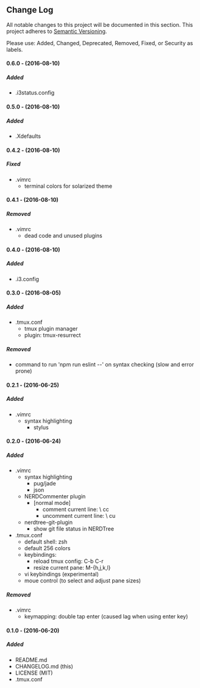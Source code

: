 ## Change Log

All notable changes to this project will be documented in this section. This
project adheres to [Semantic Versioning](http://semver.org/).

Please use: Added, Changed, Deprecated, Removed, Fixed, or Security as labels.
<br>

#### 0.6.0 - (2016-08-10)
##### Added
* .i3status.config

#### 0.5.0 - (2016-08-10)
##### Added
* .Xdefaults

#### 0.4.2 - (2016-08-10)
##### Fixed
* .vimrc
  * terminal colors for solarized theme

#### 0.4.1 - (2016-08-10)
##### Removed
* .vimrc
  * dead code and unused plugins

#### 0.4.0 - (2016-08-10)
##### Added
* .i3.config

#### 0.3.0 - (2016-08-05)
##### Added
* .tmux.conf
  * tmux plugin manager
  * plugin: tmux-resurrect

##### Removed
* command to run 'npm run eslint --' on syntax checking (slow and error prone) 

#### 0.2.1 - (2016-06-25)
##### Added
* .vimrc
  * syntax highlighting
    * stylus

#### 0.2.0 - (2016-06-24)
##### Added
* .vimrc
  * syntax highlighting
    * pug/jade
    * json
  * NERDCommenter plugin
    * [normal mode]
      * comment current line: \ cc
      * uncomment current line: \ cu
  * nerdtree-git-plugin
    * show git file status in NERDTree
* .tmux.conf
  * default shell: zsh
  * default 256 colors
  * keybindings:
    * reload tmux config: C-b C-r
    * resize current pane: M-{h,j,k,l}
  * vi keybindings (experimental)
  * moue control (to select and adjust pane sizes)

##### Removed
* .vimrc
  * keymapping: double tap enter (caused lag when using enter key)

#### 0.1.0 - (2016-06-20)
##### Added
* README.md
* CHANGELOG.md (this)
* LICENSE (MIT)
* .tmux.conf

